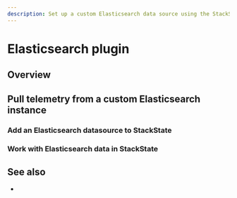 ```yaml
---
description: Set up a custom Elasticsearch data source using the StackState Elasticsearch plugin
---
```


# Elasticsearch plugin

## Overview


## Pull telemetry from a custom Elasticsearch instance


### Add an Elasticsearch datasource to StackState


### Work with Elasticsearch data in StackState


## See also

- 